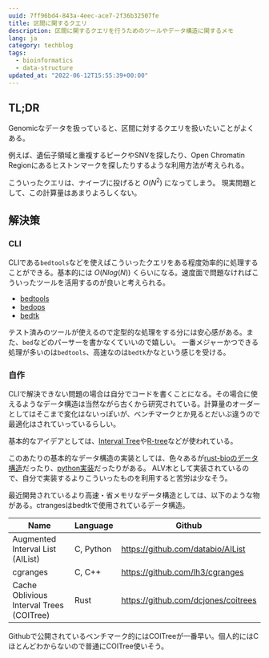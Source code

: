 ```yaml
---
uuid: 7ff96bd4-843a-4eec-ace7-2f36b32507fe
title: 区間に関するクエリ
description: 区間に関するクエリを行うためのツールやデータ構造に関するメモ
lang: ja
category: techblog
tags:
  - bioinformatics
  - data-structure
updated_at: "2022-06-12T15:55:39+00:00"
---
```


## TL;DR

Genomicなデータを扱っていると、区間に対するクエリを扱いたいことがよくある。

例えば、遺伝子領域と重複するピークやSNVを探したり、Open Chromatin Regionにあるヒストンマークを探したりするような利用方法が考えられる。

こういったクエリは、ナイーブに投げると $O(N^2)$ になってしまう。
現実問題として、この計算量はあまりよろしくない。

## 解決策

### CLI

CLIである`bedtools`などを使えばこういったクエリをある程度効率的に処理することができる。基本的には $O(Nlog(N))$ くらいになる。速度面で問題なければこういったツールを活用するのが良いと考えられる。

- [bedtools](https://bedtools.readthedocs.io/en/latest/)
- [bedops](https://bedops.readthedocs.io/en/latest/)
- [bedtk](https://github.com/lh3/bedtk)

テスト済みのツールが使えるので定型的な処理をする分には安心感がある。また、`bed`などのパーサーを書かなくていいので嬉しい。
一番メジャーかつできる処理が多いのは`bedtools`、高速なのは`bedtk`かなという感じを受ける。

### 自作

CLIで解決できない問題の場合は自分でコードを書くことになる。その場合に使えるようなデータ構造は当然ながら古くから研究されている。計算量のオーダーとしてはそこまで変化はないっぽいが、ベンチマークとか見るとだいぶ違うので最適化はされていっているらしい。

基本的なアイデアとしては、[Interval Tree](https://en.wikipedia.org/wiki/Interval_tree)や[R-tree](https://en.wikipedia.org/wiki/R-tree)などが使われている。

このあたりの基本的なデータ構造の実装としては、色々あるが[rust-bioのデータ構造](https://github.com/rust-bio/rust-bio/tree/master/src/data_structures/interval_tree)だったり、[python実装](https://github.com/chaimleib/intervaltree)だったりがある。
ALV木として実装されているので、自分で実装するよりこういったものを利用すると苦労は少なそう。

最近開発されているより高速・省メモリなデータ構造としては、以下のような物がある。ctrangesはbedtkで使用されているデータ構造。

| Name                                     | Language  | Github                              |
| ---------------------------------------- | --------- | ----------------------------------- |
| Augmented Interval List (AIList)         | C, Python | https://github.com/databio/AIList   |
| cgranges                                 | C, C++    | https://github.com/lh3/cgranges     |
| Cache Oblivious Interval Trees (COITree) | Rust      | https://github.com/dcjones/coitrees |

Githubで公開されているベンチマーク的にはCOITreeが一番早い。個人的にはCほとんどわからないので普通にCOITree使いそう。
